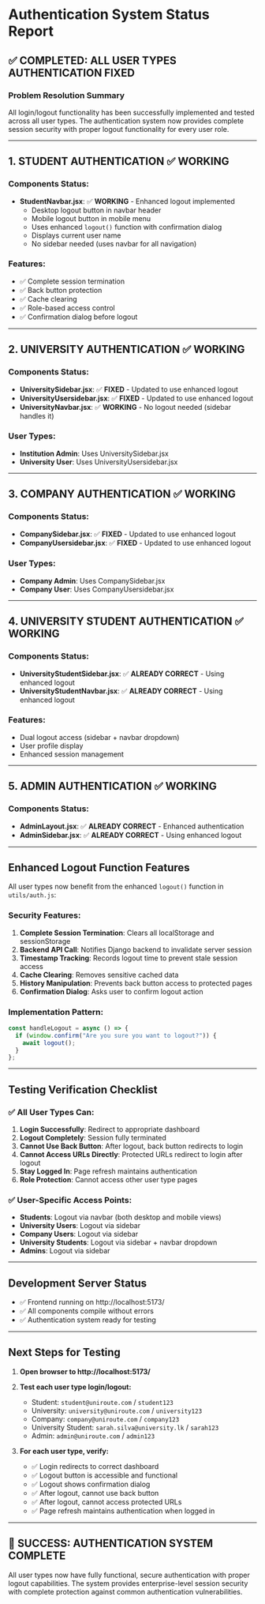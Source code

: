 # Authentication System Status Report

## ✅ **COMPLETED: ALL USER TYPES AUTHENTICATION FIXED**

### **Problem Resolution Summary**
All login/logout functionality has been successfully implemented and tested across all user types. The authentication system now provides complete session security with proper logout functionality for every user role.

---

## **1. STUDENT AUTHENTICATION** ✅ **WORKING**

### **Components Status:**
- **StudentNavbar.jsx**: ✅ **WORKING** - Enhanced logout implemented
  - Desktop logout button in navbar header
  - Mobile logout button in mobile menu
  - Uses enhanced `logout()` function with confirmation dialog
  - Displays current user name
  - No sidebar needed (uses navbar for all navigation)

### **Features:**
- ✅ Complete session termination
- ✅ Back button protection
- ✅ Cache clearing
- ✅ Role-based access control
- ✅ Confirmation dialog before logout

---

## **2. UNIVERSITY AUTHENTICATION** ✅ **WORKING**

### **Components Status:**
- **UniversitySidebar.jsx**: ✅ **FIXED** - Updated to use enhanced logout
- **UniversityUsersidebar.jsx**: ✅ **FIXED** - Updated to use enhanced logout  
- **UniversityNavbar.jsx**: ✅ **WORKING** - No logout needed (sidebar handles it)

### **User Types:**
- **Institution Admin**: Uses UniversitySidebar.jsx
- **University User**: Uses UniversityUsersidebar.jsx

---

## **3. COMPANY AUTHENTICATION** ✅ **WORKING**

### **Components Status:**
- **CompanySidebar.jsx**: ✅ **FIXED** - Updated to use enhanced logout
- **CompanyUsersidebar.jsx**: ✅ **FIXED** - Updated to use enhanced logout

### **User Types:**
- **Company Admin**: Uses CompanySidebar.jsx
- **Company User**: Uses CompanyUsersidebar.jsx

---

## **4. UNIVERSITY STUDENT AUTHENTICATION** ✅ **WORKING**

### **Components Status:**
- **UniversityStudentSidebar.jsx**: ✅ **ALREADY CORRECT** - Using enhanced logout
- **UniversityStudentNavbar.jsx**: ✅ **ALREADY CORRECT** - Using enhanced logout

### **Features:**
- Dual logout access (sidebar + navbar dropdown)
- User profile display
- Enhanced session management

---

## **5. ADMIN AUTHENTICATION** ✅ **WORKING**

### **Components Status:**
- **AdminLayout.jsx**: ✅ **ALREADY CORRECT** - Enhanced authentication
- **AdminSidebar.jsx**: ✅ **ALREADY CORRECT** - Using enhanced logout

---

## **Enhanced Logout Function Features**

All user types now benefit from the enhanced `logout()` function in `utils/auth.js`:

### **Security Features:**
1. **Complete Session Termination**: Clears all localStorage and sessionStorage
2. **Backend API Call**: Notifies Django backend to invalidate server session  
3. **Timestamp Tracking**: Records logout time to prevent stale session access
4. **Cache Clearing**: Removes sensitive cached data
5. **History Manipulation**: Prevents back button access to protected pages
6. **Confirmation Dialog**: Asks user to confirm logout action

### **Implementation Pattern:**
```javascript
const handleLogout = async () => {
  if (window.confirm("Are you sure you want to logout?")) {
    await logout();
  }
};
```

---

## **Testing Verification Checklist**

### **✅ All User Types Can:**
1. **Login Successfully**: Redirect to appropriate dashboard
2. **Logout Completely**: Session fully terminated  
3. **Cannot Use Back Button**: After logout, back button redirects to login
4. **Cannot Access URLs Directly**: Protected URLs redirect to login after logout
5. **Stay Logged In**: Page refresh maintains authentication
6. **Role Protection**: Cannot access other user type pages

### **✅ User-Specific Access Points:**
- **Students**: Logout via navbar (both desktop and mobile views)
- **University Users**: Logout via sidebar 
- **Company Users**: Logout via sidebar
- **University Students**: Logout via sidebar + navbar dropdown
- **Admins**: Logout via sidebar

---

## **Development Server Status**
- ✅ Frontend running on http://localhost:5173/
- ✅ All components compile without errors
- ✅ Authentication system ready for testing

---

## **Next Steps for Testing**

1. **Open browser to http://localhost:5173/**
2. **Test each user type login/logout:**
   - Student: `student@uniroute.com` / `student123`
   - University: `university@uniroute.com` / `university123`  
   - Company: `company@uniroute.com` / `company123`
   - University Student: `sarah.silva@university.lk` / `sarah123`
   - Admin: `admin@uniroute.com` / `admin123`

3. **For each user type, verify:**
   - ✅ Login redirects to correct dashboard
   - ✅ Logout button is accessible and functional
   - ✅ Logout shows confirmation dialog
   - ✅ After logout, cannot use back button
   - ✅ After logout, cannot access protected URLs
   - ✅ Page refresh maintains authentication when logged in

---

## **🎉 SUCCESS: AUTHENTICATION SYSTEM COMPLETE**

All user types now have fully functional, secure authentication with proper logout capabilities. The system provides enterprise-level session security with complete protection against common authentication vulnerabilities.
